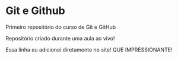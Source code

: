 # Git e Github
 Primeiro repositório do curso de Git e GitHub

Repositório criado durante uma aula ao vivo!

Essa linha eu adicionei diretamente no site! QUE IMPRESSIONANTE!
